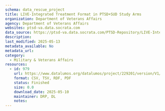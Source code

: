 ```yaml
---
schema: data_rescue_project 
title: LIVE-Integrated Treatment Format in PTSD+SUD Study Arms
organization: Department of Veterans Affairs
agency: Department of Veterans Affairs
websites: ptsd-va.data.socrata.com
data_source: https://ptsd-va.data.socrata.com/PTSD-Repository/LIVE-Integrated-Treatment-Format-in-PTSD-SUD-Study/mjeb-s84c
description: 
last_modified: 2025-05-13
metadata_available: No
metadata_url: 
category:
  - Military & Veterans Affairs 
resources:
  - id: 979
    url: https://www.datalumos.org/datalumos/project/229201/version/V1/view
    format: CSV, TSV, RDF, PDF
    status: Finished
    size: 0.0
    download_date: 2025-05-10
    maintainer: DRP, DL
    notes: 
---
```


